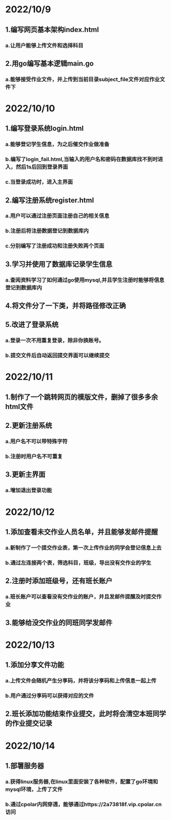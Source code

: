 # 2022/10/9
## 1.编写网页基本架构index.html
### a.让用户能够上传文件和选择科目
## 2.用go编写基本逻辑main.go
### a.能够接受作业文件，并上传到当前目录subject_file文件对应作业文件下
# 2022/10/10
## 1.编写登录系统login.html
### a.能够登记学生信息，为之后催交作业做准备
### b.编写了login_fail.html,当输入的用户名和密码在数据库找不到时进入，然后1s后回到登录界面
### c.当登录成功时，进入主界面
## 2.编写注册系统register.html
### a.用户可以通过注册页面注册自己的相关信息
### b.注册后将注册数据登记到数据库内
### c.分别编写了注册成功和注册失败两个页面
## 3.学习并使用了数据库记录学生信息
### a.查阅资料学习了如何通过go使用mysql,并且学生注册时能够将信息登记到数据库内
## 4.将文件分了一下类，并将路径修改正确
## 5.改进了登录系统
### a.登录一次不用重复登录，除非你换账号。
### b.提交文件后自动返回提交界面可以继续提交
# 2022/10/11
## 1.制作了一个跳转网页的模版文件，删掉了很多多余html文件
## 2.更新注册系统
### a.用户名不可以带特殊字符
### b.注册时用户名不可重复
## 3.更新主界面
### a.增加退出登录功能
# 2022/10/12
## 1.添加查看未交作业人员名单，并且能够发邮件提醒
### a.新制作了一个提交作业表，第一次上传作业的同学会登记信息上去
### b.通过左连接两个表，筛选科目，班级，导出没有交作业的学生
## 2.注册时添加班级号，还有班长账户
### a.班长账户可以查看没有交作业的账户，并且发邮件提醒及时提交作业
## 3.能够给没交作业的同班同学发邮件
# 2022/10/13
## 1.添加分享文件功能
### a.上传文件会随机产生分享码，并将该分享码和上传信息一起上传
### b.用户通过分享码可以获得对应的文件
## 2.班长添加功能结束作业提交，此时将会清空本班同学的作业提交记录
# 2022/10/14
## 1.部署服务器
### a.获得linux服务器,在linux里面安装了各种软件，配置了go环境和mysql环境，上传了文件
### b.通过cpolar内网穿透，能够通过https://2a73818f.vip.cpolar.cn访问
